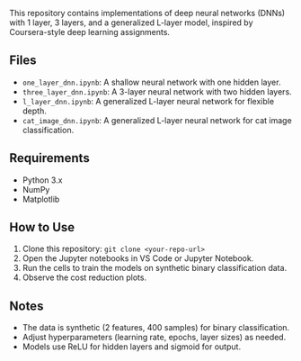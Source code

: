 This repository contains implementations of deep neural networks (DNNs) with 1 layer, 3 layers, and a generalized L-layer model, inspired by Coursera-style deep learning assignments.

## Files
- `one_layer_dnn.ipynb`: A shallow neural network with one hidden layer.
- `three_layer_dnn.ipynb`: A 3-layer neural network with two hidden layers.
- `l_layer_dnn.ipynb`: A generalized L-layer neural network for flexible depth.
- `cat_image_dnn.ipynb`: A generalized L-layer neural network for cat image classification.

## Requirements
- Python 3.x
- NumPy
- Matplotlib

## How to Use
1. Clone this repository: `git clone <your-repo-url>`
2. Open the Jupyter notebooks in VS Code or Jupyter Notebook.
3. Run the cells to train the models on synthetic binary classification data.
4. Observe the cost reduction plots.

## Notes
- The data is synthetic (2 features, 400 samples) for binary classification.
- Adjust hyperparameters (learning rate, epochs, layer sizes) as needed.
- Models use ReLU for hidden layers and sigmoid for output.
